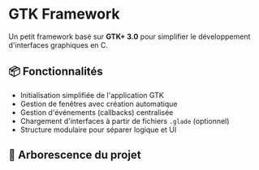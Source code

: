 # GTK Framework

Un petit framework basé sur **GTK+ 3.0** pour simplifier le développement d'interfaces graphiques en C.

## 📦 Fonctionnalités

- Initialisation simplifiée de l'application GTK
- Gestion de fenêtres avec création automatique
- Gestion d'événements (callbacks) centralisée
- Chargement d'interfaces à partir de fichiers `.glade` (optionnel)
- Structure modulaire pour séparer logique et UI

## 📁 Arborescence du projet

